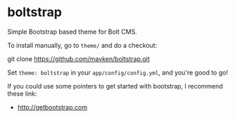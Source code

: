 boltstrap
=========

Simple Bootstrap based theme for Bolt CMS.


To install manually, go to `theme/` and do a checkout: 

  git clone https://github.com/mavken/boltstrap.git

Set `theme: boltstrap` in your `app/config/config.yml`, and you're good to go! 
  
If you could use some pointers to get started with bootstrap, I recommend these link:

 - http://getbootstrap.com